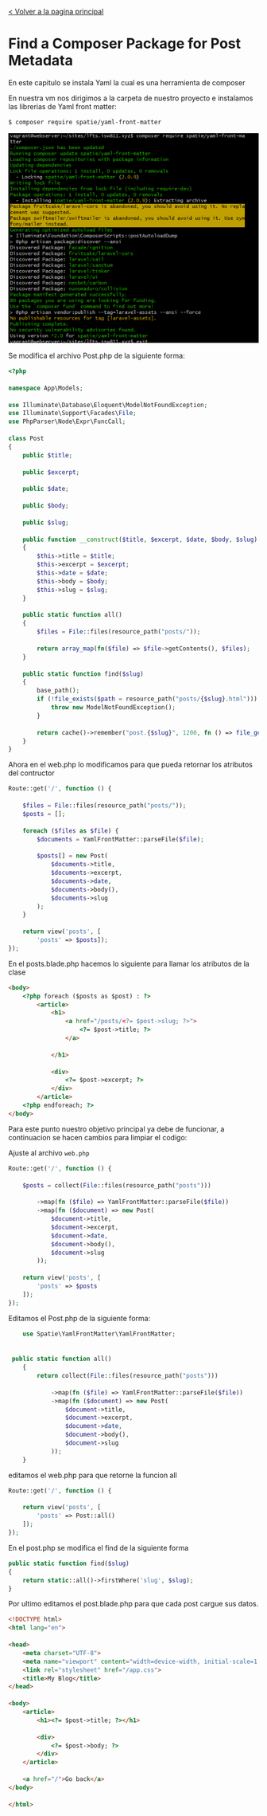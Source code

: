 [< Volver a la pagina principal](/docs/readme.md)

# Find a Composer Package for Post Metadata



En este capitulo se instala Yaml la cual es una herramienta de composer

En nuestra vm nos dirigimos a la carpeta de nuestro proyecto e instalamos las librerias de Yaml front matter:

```bash
$ composer require spatie/yaml-front-matter
```
![yahml](./Images/yahml.png)



Se modifica el archivo Post.php de la siguiente forma:

```php
<?php

namespace App\Models;

use Illuminate\Database\Eloquent\ModelNotFoundException;
use Illuminate\Support\Facades\File;
use PhpParser\Node\Expr\FuncCall;

class Post
{
    public $title;

    public $excerpt;

    public $date;

    public $body;

    public $slug;

    public function __construct($title, $excerpt, $date, $body, $slug)
    {
        $this->title = $title;
        $this->excerpt = $excerpt;
        $this->date = $date;
        $this->body = $body;
        $this->slug = $slug;
    }

    public static function all()
    {
        $files = File::files(resource_path("posts/"));

        return array_map(fn($file) => $file->getContents(), $files);
    }

    public static function find($slug)
    {
        base_path();
        if (!file_exists($path = resource_path("posts/{$slug}.html"))) {
            throw new ModelNotFoundException();
        }

        return cache()->remember("post.{$slug}", 1200, fn () => file_get_contents($path));
    }
}


```

Ahora en el web.php lo modificamos para que pueda retornar los atributos del contructor

```php
Route::get('/', function () {

    $files = File::files(resource_path("posts/"));
    $posts = [];

    foreach ($files as $file) {
        $documents = YamlFrontMatter::parseFile($file);

        $posts[] = new Post(
            $documents->title,
            $documents->excerpt,
            $documents->date,
            $documents->body(),
            $documents->slug
        );
    }

    return view('posts', [
        'posts' => $posts]);
});

```


En el posts.blade.php hacemos lo siguiente para llamar los atributos de la clase

```html
<body>
    <?php foreach ($posts as $post) : ?>
        <article>
            <h1>
                <a href="/posts/<?= $post->slug; ?>">
                    <?= $post->title; ?>
                </a>

            </h1>

            <div>
                <?= $post->excerpt; ?>
            </div>
        </article>
    <?php endforeach; ?>
</body>

```

Para este punto nuestro objetivo principal ya debe de funcionar, a continuacion se hacen cambios para limpiar el codigo:

Ajuste al archivo `web.php` 


```php
Route::get('/', function () {

    $posts = collect(File::files(resource_path("posts")))

        ->map(fn ($file) => YamlFrontMatter::parseFile($file))
        ->map(fn ($document) => new Post(
            $document->title,
            $document->excerpt,
            $document->date,
            $document->body(),
            $document->slug
        ));

    return view('posts', [
        'posts' => $posts
    ]);
});

```


Editamos el Post.php de la siguiente forma:

```php
    use Spatie\YamlFrontMatter\YamlFrontMatter;


 public static function all()
    {
        return collect(File::files(resource_path("posts")))

            ->map(fn ($file) => YamlFrontMatter::parseFile($file))
            ->map(fn ($document) => new Post(
                $document->title,
                $document->excerpt,
                $document->date,
                $document->body(),
                $document->slug
            ));
    }

```

editamos el web.php para que retorne la funcion all

```php
Route::get('/', function () {

    return view('posts', [
        'posts' => Post::all()
    ]);
});
```

En el post.php se modifica el find de la siguiente forma
```php
public static function find($slug)
{
    return static::all()->firstWhere('slug', $slug);
}
```


Por ultimo editamos el post.blade.php para que cada post cargue sus datos.

```Html
<!DOCTYPE html>
<html lang="en">

<head>
    <meta charset="UTF-8">
    <meta name="viewport" content="width=device-width, initial-scale=1.0">
    <link rel="stylesheet" href="/app.css">
    <title>My Blog</title>
</head>

<body>
    <article>
        <h1><?= $post->title; ?></h1>

        <div>
            <?= $post->body; ?>
        </div>
    </article>

    <a href="/">Go back</a>
</body>

</html>
```



